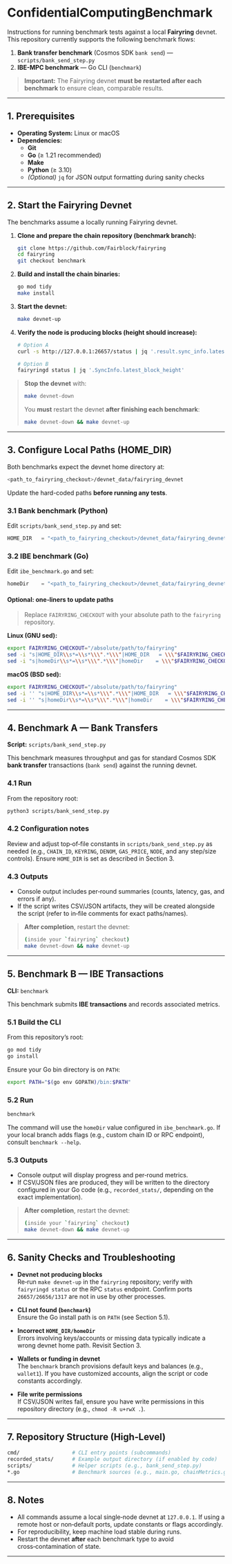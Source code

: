 # ConfidentialComputingBenchmark

Instructions for running benchmark tests against a local **Fairyring** devnet. This repository currently supports the following benchmark flows:

1. **Bank transfer benchmark** (Cosmos SDK `bank send`) — `scripts/bank_send_step.py`
2. **IBE-MPC benchmark** — Go CLI (`benchmark`)

> **Important:** The Fairyring devnet **must be restarted after each benchmark** to ensure clean, comparable results.

---

## 1. Prerequisites

- **Operating System:** Linux or macOS
- **Dependencies:**
  - **Git**
  - **Go** (≥ 1.21 recommended)
  - **Make**
  - **Python** (≥ 3.10)
  - *(Optional)* `jq` for JSON output formatting during sanity checks

---

## 2. Start the Fairyring Devnet

The benchmarks assume a locally running Fairyring devnet.

1. **Clone and prepare the chain repository (benchmark branch):**

   ```bash
   git clone https://github.com/Fairblock/fairyring
   cd fairyring
   git checkout benchmark
   ```

2. **Build and install the chain binaries:**

   ```bash
   go mod tidy
   make install
   ```

3. **Start the devnet:**

   ```bash
   make devnet-up
   ```

4. **Verify the node is producing blocks (height should increase):**

   ```bash
   # Option A
   curl -s http://127.0.0.1:26657/status | jq '.result.sync_info.latest_block_height'

   # Option B
   fairyringd status | jq '.SyncInfo.latest_block_height'
   ```

> **Stop the devnet** with:
>
> ```bash
> make devnet-down
> ```
>
> You **must** restart the devnet **after finishing each benchmark**:
>
> ```bash
> make devnet-down && make devnet-up
> ```

---

## 3. Configure Local Paths (HOME_DIR)

Both benchmarks expect the devnet home directory at:

```bash
<path_to_fairyring_checkout>/devnet_data/fairyring_devnet
```

Update the hard-coded paths **before running any tests**.

### 3.1 Bank benchmark (Python)

Edit `scripts/bank_send_step.py` and set:

```python
HOME_DIR   = "<path_to_fairyring_checkout>/devnet_data/fairyring_devnet"
```

### 3.2 IBE benchmark (Go)

Edit `ibe_benchmark.go` and set:

```go
homeDir    = "<path_to_fairyring_checkout>/devnet_data/fairyring_devnet"
```

#### Optional: one‑liners to update paths

> Replace `FAIRYRING_CHECKOUT` with your absolute path to the `fairyring` repository.

**Linux (GNU sed):**

```bash
export FAIRYRING_CHECKOUT="/absolute/path/to/fairyring"
sed -i "s|HOME_DIR\\s*=\\s*\\\".*\\\"|HOME_DIR   = \\\"$FAIRYRING_CHECKOUT/devnet_data/fairyring_devnet\\\"|" scripts/bank_send_step.py
sed -i "s|homeDir\\s*=\\s*\\\".*\\\"|homeDir    = \\\"$FAIRYRING_CHECKOUT/devnet_data/fairyring_devnet\\\"|" ibe_benchmark.go
```

**macOS (BSD sed):**

```bash
export FAIRYRING_CHECKOUT="/absolute/path/to/fairyring"
sed -i '' "s|HOME_DIR\\s*=\\s*\\\".*\\\"|HOME_DIR   = \\\"$FAIRYRING_CHECKOUT/devnet_data/fairyring_devnet\\\"|" scripts/bank_send_step.py
sed -i '' "s|homeDir\\s*=\\s*\\\".*\\\"|homeDir    = \\\"$FAIRYRING_CHECKOUT/devnet_data/fairyring_devnet\\\"|" ibe_benchmark.go
```

---

## 4. Benchmark A — Bank Transfers

**Script:** `scripts/bank_send_step.py`

This benchmark measures throughput and gas for standard Cosmos SDK **bank transfer** transactions (`bank send`) against the running devnet.

### 4.1 Run

From the repository root:

```bash
python3 scripts/bank_send_step.py
```

### 4.2 Configuration notes

Review and adjust top‑of‑file constants in `scripts/bank_send_step.py` as needed (e.g., `CHAIN_ID`, `KEYRING`, `DENOM`, `GAS_PRICE`, `NODE`, and any step/size controls). Ensure `HOME_DIR` is set as described in Section 3.

### 4.3 Outputs

- Console output includes per‑round summaries (counts, latency, gas, and errors if any).
- If the script writes CSV/JSON artifacts, they will be created alongside the script (refer to in‑file comments for exact paths/names).

> **After completion**, restart the devnet:
>
> ```bash
> (inside your `fairyring` checkout)
> make devnet-down && make devnet-up
> ```

---

## 5. Benchmark B — IBE Transactions

**CLI:** `benchmark`

This benchmark submits **IBE transactions** and records associated metrics.

### 5.1 Build the CLI

From this repository’s root:

```bash
go mod tidy
go install
```

Ensure your Go bin directory is on `PATH`:

```bash
export PATH="$(go env GOPATH)/bin:$PATH"
```

### 5.2 Run

```bash
benchmark
```

The command will use the `homeDir` value configured in `ibe_benchmark.go`. If your local branch adds flags (e.g., custom chain ID or RPC endpoint), consult `benchmark --help`.

### 5.3 Outputs

- Console output will display progress and per‑round metrics.
- If CSV/JSON files are produced, they will be written to the directory configured in your Go code (e.g., `recorded_stats/`, depending on the exact implementation).

> **After completion**, restart the devnet:
>
> ```bash
> (inside your `fairyring` checkout)
> make devnet-down && make devnet-up
> ```

---

## 6. Sanity Checks and Troubleshooting

- **Devnet not producing blocks**  
  Re‑run `make devnet-up` in the `fairyring` repository; verify with `fairyringd status` or the RPC `status` endpoint. Confirm ports `26657/26656/1317` are not in use by other processes.

- **CLI not found (`benchmark`)**  
  Ensure the Go install path is on `PATH` (see Section 5.1).

- **Incorrect `HOME_DIR/homeDir`**  
  Errors involving keys/accounts or missing data typically indicate a wrong devnet home path. Revisit Section 3.

- **Wallets or funding in devnet**  
  The `benchmark` branch provisions default keys and balances (e.g., `wallet1`). If you have customized accounts, align the script or code constants accordingly.

- **File write permissions**  
  If CSV/JSON writes fail, ensure you have write permissions in this repository directory (e.g., `chmod -R u+rwX .`).

---

## 7. Repository Structure (High‑Level)

```bash
cmd/                 # CLI entry points (subcommands)
recorded_stats/      # Example output directory (if enabled by code)
scripts/             # Helper scripts (e.g., bank_send_step.py)
*.go                 # Benchmark sources (e.g., main.go, chainMetrics.go, ibe_benchmark.go)
```

---

## 8. Notes

- All commands assume a local single‑node devnet at `127.0.0.1`. If using a remote host or non‑default ports, update constants or flags accordingly.
- For reproducibility, keep machine load stable during runs.
- Restart the devnet **after** each benchmark type to avoid cross‑contamination of state.

---

<!-- ## 9. License

This project is distributed under the terms specified in `LICENSE`. -->